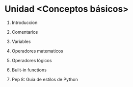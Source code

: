 # Unidad <Conceptos básicos>

1. Introduccion

2. Comentarios

3. Variables

4. Operadores matematicos

5. Operadores lógicos

6. Built-in functions

7. Pep 8: Guia de estilos de Python